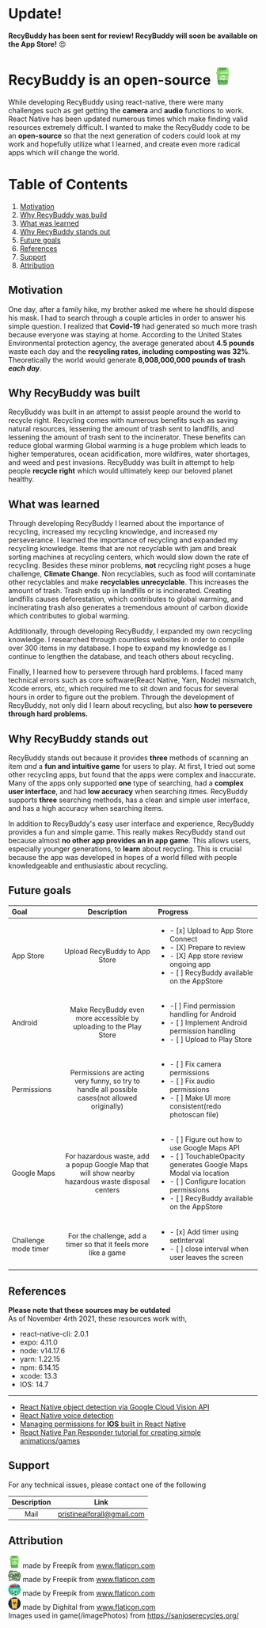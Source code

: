 # Update!
**RecyBuddy has been sent for review! RecyBuddy will soon be available on the App Store!** :heart_eyes:

#  RecyBuddy is an open-source <img src="/photos/homeBold.png" width = 35 height = 35>
While developing RecyBuddy using react-native, there were many challenges such as get getting the **camera** and **audio** functions to work.
React Native has been updated numerous times which make finding valid resources extremely difficult. I wanted to make the RecyBuddy code to be an **open-source**
so that the next generation of coders could look at my work and hopefully utilize what I learned, and create even more radical apps which will change the world.

# Table of Contents
1. [Motivation](#motivation)
2. [Why RecyBuddy was build](#why-recybuddy-was-built)
3. [What was learned](#what-was-learned)
4. [Why RecyBuddy stands out](#why-recybuddy-stands-out)
5. [Future goals](#future-goals)
6. [References](#references)
7. [Support](#support)
8. [Attribution](#attribution)


## Motivation
One day, after a family hike, my brother asked me where he should dispose his mask. I had to search through a couple articles in order to answer his
simple question. I realized that **Covid-19** had generated so much more trash because everyone was staying at home. According to the United States
Environmental protection agency, the average generated about **4.5 pounds** waste each day and the **recycling rates, including composting was 32%**. 
Theoretically the world would generate **8,008,000,000 pounds of trash *each day***.
## Why RecyBuddy was built
RecyBuddy was built in an attempt to assist people around the world to recycle right. Recycling comes with numerous benefits such as saving natural resources,
lessening the amount of trash sent to landfills, and lessening the amount of trash sent to the incinerator. These benefits can reduce global warming Global warming
is a huge problem which leads to higher temperatures, ocean acidification, more wildfires, water shortages, and weed and pest invasions. RecyBuddy was built
in attempt to help people **recycle right** which would ultimately keep our beloved planet healthy.
## What was learned
Through developing RecyBuddy I learned about the importance of recycling, increased my recycling knowledge, and increased my perseverance. I learned the importance of recycling and expanded my recycling knowledge. Items that are not recyclable with jam and break sorting machines at recycling centers, which would slow down the rate of recycling. Besides these minor problems, **not** recycling right poses a huge challenge, **Climate Change**. Non recyclables, such as food will contaminate other recyclables and make **recyclables unrecyclable**. This increases the amount of trash. Trash ends up in landfills or is incinerated. Creating landfills causes deforestation, which contributes to global warming, and incinerating trash also generates a tremendous amount of carbon dioxide which contributes to global warming. 

Additionally, through developing RecyBuddy, I expanded my own recycling knowledge. I researched through countless websites in order to compile over 300 items in my database. I hope to expand my knowledge as I continue to lengthen the database, and teach others about recycling.

Finally, I learned how to persevere through hard problems. I faced many technical errors such as core software(React Native, Yarn, Node) mismatch, Xcode errors, etc, which required me to sit down and focus for several hours in order to figure out the problem. Through the development of RecyBuddy, not only did I learn about recycling, but also **how to persevere through hard problems.**

## Why RecyBuddy stands out
RecyBuddy stands out because it provides **three** methods of scanning an item *and* a **fun and intuitive game** for users to play. At first, I tried out some other recycling apps, but found that the apps were complex and inaccurate. Many of the apps only supported **one** type of searching, had a **complex user interface**, and had **low accuracy** when searching itmes. RecyBuddy supports **three** searching methods, has a clean and simple user interface, and has
a high accuracy when searching items.

In addition to RecyBuddy's easy user interface and experience, RecyBuddy provides a fun and simple game. This really makes RecyBuddy stand out because 
almost **no other app provides an in app game**. This allows users, especially younger generations, to **learn** about recycling. This is crucial because the app
was developed in hopes of a world filled with people knowledgeable and enthusiastic about recycling.
## Future goals
| Goal | Description | Progress |
| :--- | :----: | :--- |
| App Store | Upload RecyBuddy to App Store | <ul><li>- [x] Upload to App Store Connect</li><li>- [X] Prepare to review</li><li>- [X] App store review ongoing app</li><li>- [ ] RecyBuddy available on the AppStore</li></ul>| 
| Android | Make RecyBuddy even more accessible by uploading to the Play Store | <ul><li>-[ ] Find permission handling for Android</li><li>- [ ] Implement Android permission handling</li><li>- [ ] Upload to Play Store</li></ul>|
| Permissions | Permissions are acting very funny, so try to handle all possible cases(not allowed originally) | <ul><li>- [ ] Fix camera permissions</li><li>- [ ] Fix audio permissions</li><li>- [ ] Make UI more consistent(redo photoscan file)</li></ul>|
| Google Maps | For hazardous waste, add a popup Google Map that will show nearby hazardous waste disposal centers | <ul><li>- [ ] Figure out how to use Google Maps API</li><li>- [ ] TouchableOpacity generates Google Maps Modal via location</li><li>- [ ] Configure location permissions</li><li>- [ ] RecyBuddy available on the AppStore</li></ul> |
| Challenge mode timer | For the challenge, add a timer so that it feels more like a game |<ul><li>- [x] Add timer using setInterval</li><li>- [ ] close interval when user leaves the screen</li></ul>|
## References
**Please note that these sources may be outdated**
<br />As of November 4rth 2021, these resources work with,
- react-native-cli: 2.0.1
- expo: 4.11.0
- node: v14.17.6
- yarn: 1.22.15
- npm: 6.14.15
- xcode: 13.3
- IOS: 14.7

---

- [React Native object detection via Google Cloud Vision API](https://github.com/flexbox/machine-learning-with-javascript/tree/master/vision) <br />
- [React Native voice detection](https://dev-yakuza.posstree.com/en/react-native/react-native-voice/) <br />
- [Managing permissions for **IOS** built in React Native](https://rossbulat.medium.com/react-native-managing-app-permissions-for-ios-4204e2286598) <br />
- [React Native Pan Responder tutorial for creating simple animations/games](https://www.youtube.com/watch?v=dXVgb3igGJ4&list=PLYxzS__5yYQmdfEyKDrlG5E0F0u7_iIUo) <br />

## Support

For any technical issues, please contact one of the following

| Description | Link |
| :---: | :---: |
| Mail |  pristineaiforall@gmail.com |

## Attribution
<img src="/photos/homeBold.png" width = 25 height = 25> made by Freepik from www.flaticon.com <br />
<img src="/photos/oops.png" width = 25 height = 25> made by Freepik from www.flaticon.com <br />
<img src="/photos/ewaste.png" width = 25 height = 25> made by Freepik from www.flaticon.com <br />
<img src="/photos/hazard.jpg" width = 25 height = 25> made by Dighital from www.flaticon.com <br />
Images used in game(/imagePhotos) from https://sanjoserecycles.org/
